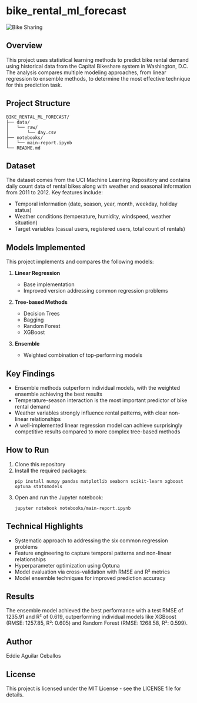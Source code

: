 # bike_rental_ml_forecast

![Bike Sharing](https://images.unsplash.com/photo-1556316384-12c35d30afa4?auto=format&fit=crop&q=80&w=800&h=300)

## Overview
This project uses statistical learning methods to predict bike rental demand using historical data from the Capital Bikeshare system in Washington, D.C. The analysis compares multiple modeling approaches, from linear regression to ensemble methods, to determine the most effective technique for this prediction task.

## Project Structure
```
BIKE_RENTAL_ML_FORECAST/
├── data/
│   └── raw/
│       └── day.csv
├── notebooks/
│   └── main-report.ipynb
└── README.md
```

## Dataset
The dataset comes from the UCI Machine Learning Repository and contains daily count data of rental bikes along with weather and seasonal information from 2011 to 2012. Key features include:

- Temporal information (date, season, year, month, weekday, holiday status)
- Weather conditions (temperature, humidity, windspeed, weather situation)
- Target variables (casual users, registered users, total count of rentals)

## Models Implemented
This project implements and compares the following models:

1. **Linear Regression**
   - Base implementation
   - Improved version addressing common regression problems
   
2. **Tree-based Methods**
   - Decision Trees
   - Bagging
   - Random Forest
   - XGBoost

3. **Ensemble**
   - Weighted combination of top-performing models

## Key Findings
- Ensemble methods outperform individual models, with the weighted ensemble achieving the best results
- Temperature-season interaction is the most important predictor of bike rental demand
- Weather variables strongly influence rental patterns, with clear non-linear relationships
- A well-implemented linear regression model can achieve surprisingly competitive results compared to more complex tree-based methods

## How to Run
1. Clone this repository
2. Install the required packages:
   ```
   pip install numpy pandas matplotlib seaborn scikit-learn xgboost optuna statsmodels
   ```
3. Open and run the Jupyter notebook:
   ```
   jupyter notebook notebooks/main-report.ipynb
   ```

## Technical Highlights
- Systematic approach to addressing the six common regression problems
- Feature engineering to capture temporal patterns and non-linear relationships
- Hyperparameter optimization using Optuna
- Model evaluation via cross-validation with RMSE and R² metrics
- Model ensemble techniques for improved prediction accuracy

## Results
The ensemble model achieved the best performance with a test RMSE of 1235.91 and R² of 0.619, outperforming individual models like XGBoost (RMSE: 1257.85, R²: 0.605) and Random Forest (RMSE: 1268.58, R²: 0.599).

## Author
Eddie Aguilar Ceballos

## License
This project is licensed under the MIT License - see the LICENSE file for details.
